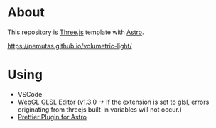 # About

This repository is [Three.js](https://threejs.org/) template with [Astro](https://astro.build/).

https://nemutas.github.io/volumetric-light/

# Using

- VSCode
- [WebGL GLSL Editor](https://marketplace.visualstudio.com/items?itemName=raczzalan.webgl-glsl-editor) (v1.3.0 -> If the extension is set to glsl, errors originating from threejs built-in variables will not occur.)
- [Prettier Plugin for Astro](https://github.com/withastro/prettier-plugin-astro)
